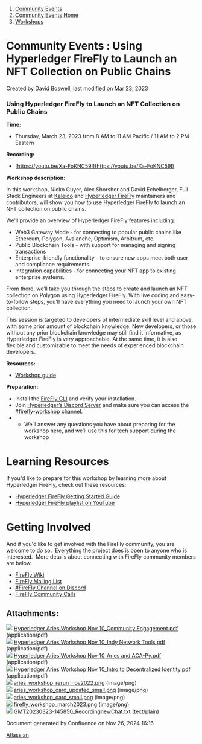 1. [Community Events](index.html)
2. [Community Events Home](Community-Events-Home_21790731.html)
3. [Workshops](Workshops_21790888.html)

# Community Events : Using Hyperledger FireFly to Launch an NFT Collection on Public Chains

Created by David Boswell, last modified on Mar 23, 2023

### **Using Hyperledger FireFly to Launch an NFT Collection on Public Chains**

**Time:**

- Thursday, March 23, 2023 from 8 AM to 11 AM Pacific / 11 AM to 2 PM Eastern

**Recording:**

- [https://youtu.be/Xa-FoKNC59I](https://youtu.be/Xa-FoKNC59I)

**Workshop description:**

In this workshop, Nicko Guyer, Alex Shorsher and David Echelberger, Full Stack Engineers at [Kaleido](https://www.kaleido.io/) and [Hyperledger FireFly](https://www.hyperledger.org/use/firefly) maintainers and contributors, will show you how to use Hyperledger FireFly to launch an NFT collection on public chains.

We’ll provide an overview of Hyperledger FireFly features including:

- Web3 Gateway Mode - for connecting to popular public chains like Ethereum, Polygon, Avalanche, Optimism, Arbitrum, etc.
- Public Blockchain Tools - with support for managing and signing transactions
- Enterprise-friendly functionality - to ensure new apps meet both user and compliance requirements.
- Integration capabilities - for connecting your NFT app to existing enterprise systems.

From there, we’ll take you through the steps to create and launch an NFT collection on Polygon using Hyperledger FireFly. With live coding and easy-to-follow steps, you’ll have everything you need to launch your own NFT collection.

This session is targeted to developers of intermediate skill level and above, with some prior amount of blockchain knowledge. New developers, or those without any prior blockchain knowledge may still find it informative, as Hyperledger FireFly is very approachable. At the same time, it is also flexible and customizable to meet the needs of experienced blockchain developers.

**Resources:**

- [Workshop guide](https://github.com/nguyer/firefly-nft-workshop-2023-03-023)

**Preparation:**

- Install the [FireFly CLI](https://hyperledger.github.io/firefly/gettingstarted/firefly_cli.html) and verify your installation.
- Join [Hyperledger’s Discord Server](https://discord.com/invite/hyperledger) and make sure you can access the [#firefly-workshop](https://discord.com/channels/905194001349627914/1063562168064282685) channel.
- - We’ll answer any questions you have about preparing for the workshop here, and we’ll use this for tech support during the workshop

# Learning Resources

If you'd like to prepare for this workshop by learning more about Hyperledger FireFly, check out these resources:

- [Hyperledger FireFly Getting Started Guide](https://hyperledger.github.io/firefly/gettingstarted/)
- [Hyperledger FireFly playlist on YouTube](https://www.youtube.com/playlist?list=PL0MZ85B_96CFVEdBNsHRoX_f15AJacZJD)

# Getting Involved

And if you'd like to get involved with the FireFly community, you are welcome to do so.  Everything the project does is open to anyone who is interested.  More details about connecting with FireFly community members are below.

- [FireFly Wiki](https://lf-hyperledger.atlassian.net/wiki/display/FIR/Hyperledger+FireFly+Home)
- [FireFly Mailing List](https://lists.hyperledger.org/g/firefly/)
- [#FireFly Channel on Discord](https://lf-hyperledger.atlassian.net/wiki/display/HYP/Our+chat+service)
- [FireFly Community Calls](https://lists.hyperledger.org/g/firefly/calendar)

## Attachments:

![](images/icons/bullet_blue.gif) [Hyperledger Aries Workshop Nov 10\_Community Engagement.pdf](attachments/21793731/21793732.pdf) (application/pdf)  
![](images/icons/bullet_blue.gif) [Hyperledger Aries Workshop Nov 10\_Indy Network Tools.pdf](attachments/21793731/21793733.pdf) (application/pdf)  
![](images/icons/bullet_blue.gif) [Hyperledger Aries Workshop Nov 10\_Aries and ACA-Py.pdf](attachments/21793731/21793734.pdf) (application/pdf)  
![](images/icons/bullet_blue.gif) [Hyperledger Aries Workshop Nov 10\_Intro to Decentralized Identity.pdf](attachments/21793731/21793735.pdf) (application/pdf)  
![](images/icons/bullet_blue.gif) [aries\_workshop\_rerun\_nov2022.png](attachments/21793731/21793736.png) (image/png)  
![](images/icons/bullet_blue.gif) [aries\_workshop\_card\_updated\_small.png](attachments/21793731/21793737.png) (image/png)  
![](images/icons/bullet_blue.gif) [aries\_workshop\_card\_small.png](attachments/21793731/21793738.png) (image/png)  
![](images/icons/bullet_blue.gif) [firefly\_workshop\_march2023.png](attachments/21793731/21793741.png) (image/png)  
![](images/icons/bullet_blue.gif) [GMT20230323-145850\_RecordingnewChat.txt](attachments/21793731/21793822.txt) (text/plain)

Document generated by Confluence on Nov 26, 2024 16:16

[Atlassian](http://www.atlassian.com/)

